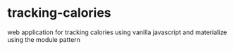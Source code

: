 # tracking-calories
web application for tracking calories using vanilla javascript and materialize
using the module pattern 
